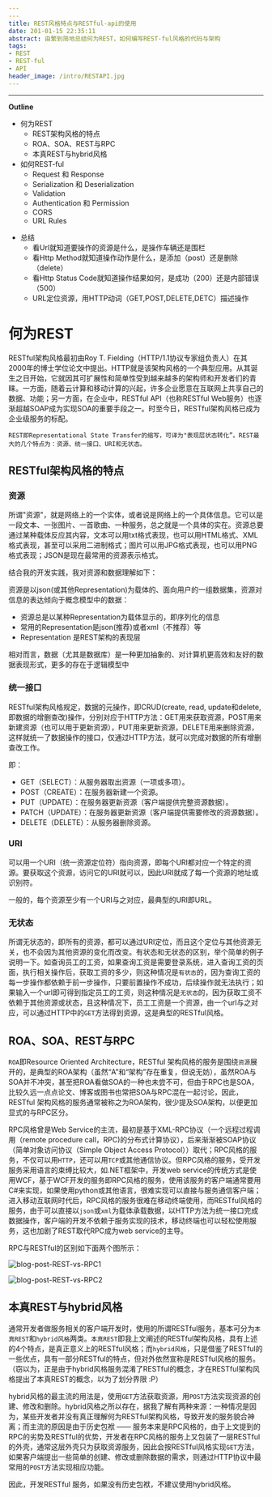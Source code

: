 ```yaml
---
---
title: REST风格特点与RESTful-api的使用
date: 201-01-15 22:35:11
abstract: 由繁到简地总结何为REST，如何编写REST-ful风格的代码与架构
tags:
- REST
- REST-ful
- API
header_image: /intro/RESTAPI.jpg
---
```

---

**Outline**

* 何为REST
	* REST架构风格的特点
	* ROA、SOA、REST与RPC
	* 本真REST与hybrid风格
* 如何REST-ful
	-   Request 和 Response
	-   Serialization 和 Deserialization
	-   Validation
	-   Authentication 和 Permission
	-   CORS
	-   URL Rules
- 总结
	- 看Url就知道要操作的资源是什么，是操作车辆还是围栏
	- 看Http Method就知道操作动作是什么，是添加（post）还是删除（delete）
	- 看Http Status Code就知道操作结果如何，是成功（200）还是内部错误（500）
	-  URL定位资源，用HTTP动词（GET,POST,DELETE,DETC）描述操作

# 何为REST

RESTful架构风格最初由Roy T. Fielding（HTTP/1.1协议专家组负责人）在其2000年的博士学位论文中提出。HTTP就是该架构风格的一个典型应用。从其诞生之日开始，它就因其可扩展性和简单性受到越来越多的架构师和开发者们的青睐。一方面，随着云计算和移动计算的兴起，许多企业愿意在互联网上共享自己的数据、功能；另一方面，在企业中，RESTful API（也称RESTful Web服务）也逐渐超越SOAP成为实现SOA的重要手段之一。时至今日，RESTful架构风格已成为企业级服务的标配。

	REST即Representational State Transfer的缩写，可译为"表现层状态转化”。REST最大的几个特点为：资源、统一接口、URI和无状态。

## RESTful架构风格的特点

### 资源

所谓"资源"，就是网络上的一个实体，或者说是网络上的一个具体信息。它可以是一段文本、一张图片、一首歌曲、一种服务，总之就是一个具体的实在。资源总要通过某种载体反应其内容，文本可以用txt格式表现，也可以用HTML格式、XML格式表现，甚至可以采用二进制格式；图片可以用JPG格式表现，也可以用PNG格式表现；JSON是现在最常用的资源表示格式。

结合我的开发实践，我对资源和数据理解如下：

资源是以json(或其他Representation)为载体的、面向用户的一组数据集，资源对信息的表达倾向于概念模型中的数据：

-   资源总是以某种Representation为载体显示的，即序列化的信息
-   常用的Representation是json(推荐)或者xml（不推荐）等
-   Representation 是REST架构的表现层

相对而言，数据（尤其是数据库）是一种更加抽象的、对计算机更高效和友好的数据表现形式，更多的存在于逻辑模型中

### 统一接口

RESTful架构风格规定，数据的元操作，即CRUD(create, read, update和delete,即数据的增删查改)操作，分别对应于HTTP方法：GET用来获取资源，POST用来新建资源（也可以用于更新资源），PUT用来更新资源，DELETE用来删除资源，这样就统一了数据操作的接口，仅通过HTTP方法，就可以完成对数据的所有增删查改工作。

即：

-   GET（SELECT）：从服务器取出资源（一项或多项）。
-   POST（CREATE）：在服务器新建一个资源。
-   PUT（UPDATE）：在服务器更新资源（客户端提供完整资源数据）。
-   PATCH（UPDATE）：在服务器更新资源（客户端提供需要修改的资源数据）。
-   DELETE（DELETE）：从服务器删除资源。

### URI

可以用一个URI（统一资源定位符）指向资源，即每个URI都对应一个特定的资源。要获取这个资源，访问它的URI就可以，因此URI就成了每一个资源的地址或识别符。

一般的，每个资源至少有一个URI与之对应，最典型的URI即URL。

### 无状态

所谓无状态的，即所有的资源，都可以通过URI定位，而且这个定位与其他资源无关，也不会因为其他资源的变化而改变。有状态和无状态的区别，举个简单的例子说明一下。如查询员工的工资，如果查询工资是需要登录系统，进入查询工资的页面，执行相关操作后，获取工资的多少，则这种情况是`有状态`的，因为查询工资的每一步操作都依赖于前一步操作，只要前置操作不成功，后续操作就无法执行；如果输入一个url即可得到指定员工的工资，则这种情况是`无状态`的，因为获取工资不依赖于其他资源或状态，且这种情况下，员工工资是一个资源，由一个url与之对应，可以通过HTTP中的`GET`方法得到资源，这是典型的RESTful风格。
## ROA、SOA、REST与RPC

`ROA`即Resource Oriented Architecture，RESTful 架构风格的服务是围绕`资源`展开的，是典型的ROA架构（虽然“A”和“架构”存在重复，但说无妨），虽然ROA与SOA并不冲突，甚至把ROA看做SOA的一种也未尝不可，但由于RPC也是SOA，比较久远一点点论文、博客或图书也常把SOA与RPC混在一起讨论，因此，RESTful 架构风格的服务通常被称之为ROA架构，很少提及SOA架构，以便更加显式的与RPC区分。

RPC风格曾是Web Service的主流，最初是基于XML-RPC协议（一个远程过程调用（remote procedure call，RPC)的分布式计算协议），后来渐渐被SOAP协议（简单对象访问协议（Simple Object Access Protocol））取代；RPC风格的服务，不仅可以用`HTTP`，还可以用`TCP`或其他通信协议。但RPC风格的服务，受开发服务采用语言的束缚比较大，如.NET框架中，开发web service的传统方式是使用WCF，基于WCF开发的服务即RPC风格的服务，使用该服务的客户端通常要用C#来实现，如果使用python或其他语言，很难实现可以直接与服务通信客户端；进入移动互联网时代后，RPC风格的服务很难在移动终端使用，而RESTful风格的服务，由于可以直接以`json`或`xml`为载体承载数据，以HTTP方法为统一接口完成数据操作，客户端的开发不依赖于服务实现的技术，移动终端也可以轻松使用服务，这也加剧了REST取代RPC成为web service的主导。

RPC与RESTful的区别如下面两个图所示：

![blog-post-REST-vs-RPC1](https://gevin-zone.igevin.info/blog-post-rest-RPC-service.png "blog-post-REST-vs-RPC1")

![blog-post-REST-vs-RPC2](https://gevin-zone.igevin.info/blog-post-rest-RESTful-service.png "blog-post-REST-vs-RPC2")

## 本真REST与hybrid风格

通常开发者做服务相关的客户端开发时，使用的所谓RESTful服务，基本可分为`本真REST`和`hybrid风格`两类。`本真REST`即我上文阐述的RESTful架构风格，具有上述的4个特点，是真正意义上的RESTful风格；而`hybrid风格`，只是借鉴了RESTful的一些优点，具有一部分RESTful的特点，但对外依然宣称是RESTful风格的服务。（窃以为，正是由于hybrid风格服务混淆了RESTful的概念，才在RESTful架构风格提出了本真REST的概念，以为了划分界限 :P）

hybrid风格的最主流的用法是，使用`GET`方法获取资源，用`POST`方法实现资源的创建、修改和删除。hybrid风格之所以存在，据我了解有两种来源：一种情况是因为，某些开发者并没有真正理解何为RESTful架构风格，导致开发的服务貌合神离；而主流的原因是由于历史包袱 —— 服务本来是RPC风格的，由于上文提到的RPC的劣势及RESTful的优势，开发者在RPC风格的服务上又包装了一层RESTful的外壳，通常这层外壳只为获取资源服务，因此会按RESTful风格实现`GET`方法，如果客户端提出一些简单的创建、修改或删除数据的需求，则通过HTTP协议中最常用的`POST`方法实现相应功能。

因此，开发RESTful 服务，如果没有历史包袱，不建议使用hybrid风格。




<!--stackedit_data:
eyJoaXN0b3J5IjpbODM5NDA4NTQyLC05NDY5ODE1MDVdfQ==
-->